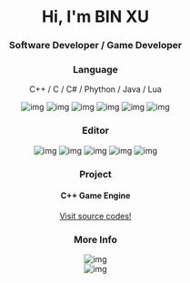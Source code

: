 <h1 align="center">Hi, I'm BIN XU</h1>

<h3 align="center">Software Developer / Game Developer</h3>

<div align="center"> 
  <h3>Language</h3>
  <p>C++ / C / C# / Phython / Java / Lua</p>
  <img src="https://img.shields.io/badge/c++-%2300599C.svg?style=for-the-badge&logo=c%2B%2B&logoColor=white" alt="img"></img>
  <img src="https://img.shields.io/badge/c-%2300599C.svg?style=for-the-badge&logo=c&logoColor=white" alt="img"></img>
  <img src="https://img.shields.io/badge/c%23-%23239120.svg?style=for-the-badge&logo=csharp&logoColor=white" alt="img"></img>
  <img src="https://img.shields.io/badge/python-3670A0?style=for-the-badge&logo=python&logoColor=ffdd54" alt="img"></img>
  <img src="https://img.shields.io/badge/java-%23ED8B00.svg?style=for-the-badge&logo=openjdk&logoColor=white" alt="img"></img>
  <img src="https://img.shields.io/badge/lua-%232C2D72.svg?style=for-the-badge&logo=lua&logoColor=white" alt="img"></img>

  <h3>Editor</h3>
  <img src="https://img.shields.io/badge/unrealengine-%23313131.svg?style=for-the-badge&logo=unrealengine&logoColor=white" alt="img"></img>
  <img src="https://img.shields.io/badge/unity-%23000000.svg?style=for-the-badge&logo=unity&logoColor=white" alt="img"></img>
  <img src="https://img.shields.io/badge/Visual%20Studio-5C2D91.svg?style=for-the-badge&logo=visual-studio&logoColor=white" alt="img"></img>
  <img src="https://img.shields.io/badge/CLion-black?style=for-the-badge&logo=clion&logoColor=white" alt="img"></img>
  <img src="https://img.shields.io/badge/Visual%20Studio%20Code-0078d7.svg?style=for-the-badge&logo=visual-studio-code&logoColor=white" alt="img"></img>

  <h3>Project</h3>
  <h4>C++ Game Engine</h4>
  <a href="https://github.com/vrymuxstf/alice">Visit source codes!</a>

  <div align="center">
  <h3>More Info</h3>
  <img src="https://github-readme-stats.vercel.app/api/top-langs/?username=vrymuxstf&langs_count=14&count_private=true&layout=compact&include_all_commits=true" alt="img" />
    <br/>
  <img src="https://github-readme-stats.vercel.app/api?username=vrymuxstf&show_icons=true&hide_title=true&count_private=true" alt="img" />
</div>
